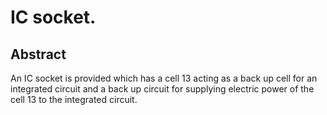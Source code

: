 # IC socket.

## Abstract
An IC socket is provided which has a cell 13 acting as a back up cell for an integrated circuit and a back up circuit for supplying electric power of the cell 13 to the integrated circuit.